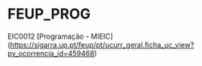# FEUP_PROG
EIC0012 [Programação - MIEIC] (https://sigarra.up.pt/feup/pt/ucurr_geral.ficha_uc_view?pv_ocorrencia_id=459468)


